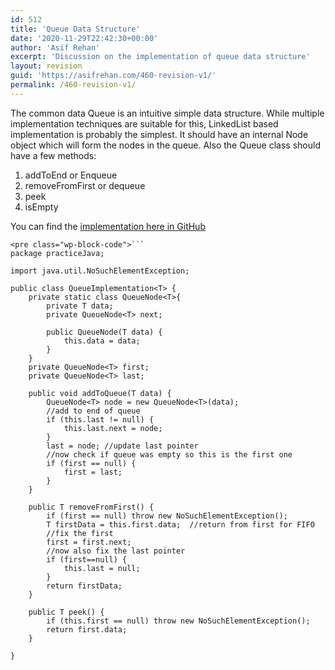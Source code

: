 ```yaml
---
id: 512
title: 'Queue Data Structure'
date: '2020-11-29T22:42:30+00:00'
author: 'Asif Rehan'
excerpt: 'Discussion on the implementation of queue data structure'
layout: revision
guid: 'https://asifrehan.com/460-revision-v1/'
permalink: /460-revision-v1/
---
```


The common data Queue is an intuitive simple data structure. While multiple implementation techniques are suitable for this, LinkedList based implementation is probably the simplest. It should have an internal Node object which will form the nodes in the queue. Also the Queue class should have a few methods:

1. addToEnd or Enqueue
2. removeFromFirst or dequeue
3. peek
4. isEmpty

You can find the [implementation here in GitHub](https://github.com/asif-rehan/data-structure-and-algorithms/blob/master/src/StackQueue/QueueImplementation.java)

```
<pre class="wp-block-code">```
package practiceJava;

import java.util.NoSuchElementException;

public class QueueImplementation<T> {
	private static class QueueNode<T>{
		private T data;
		private QueueNode<T> next;
		
		public QueueNode(T data) {
			this.data = data;
		}
	}
	private QueueNode<T> first;
	private QueueNode<T> last;
	
	public void addToQueue(T data) {
		QueueNode<T> node = new QueueNode<T>(data);
		//add to end of queue
		if (this.last != null) {
			this.last.next = node;
		}
		last = node; //update last pointer
		//now check if queue was empty so this is the first one 
		if (first == null) {
			first = last;
		}
	}

	public T removeFromFirst() {
		if (first == null) throw new NoSuchElementException();
		T firstData = this.first.data;	//return from first for FIFO
		//fix the first
		first = first.next;
		//now also fix the last pointer
		if (first==null) {
			this.last = null;
		}
		return firstData;	
	}
	
	public T peek() {
		if (this.first == null) throw new NoSuchElementException();
		return first.data;
	}

}

```
```
